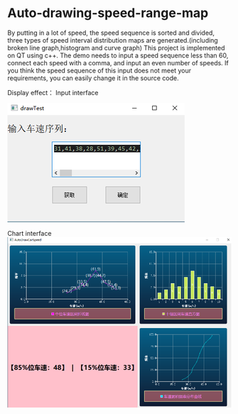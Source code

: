 # Auto-drawing-speed-range-map
By putting in a lot of speed, the speed sequence is sorted and divided, three types of speed interval distribution maps are generated.(including broken line graph,histogram and curve graph)
This project is implemented on QT using c++.
The demo needs to input a speed sequence less than 60, connect each speed with a comma, and input an even number of speeds. If you think the speed sequence of this input does not meet your requirements, you can easily change it in the source code.

Display effect：
Input interface

![image](https://github.com/AllwenWeill/IMG/blob/main/%E6%88%AA%E5%9B%BE9.png)

Chart interface
![image](https://github.com/AllwenWeill/IMG/blob/main/%E6%88%AA%E5%9B%BE10.png)
